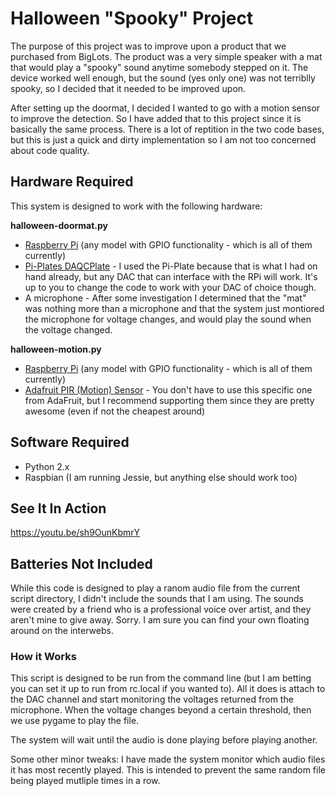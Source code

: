 Halloween "Spooky" Project
=================

The purpose of this project was to improve upon a product that we purchased from BigLots. The product was a very simple speaker with a mat that would play a "spooky" sound anytime somebody stepped on it. The device worked well enough, but the sound (yes only one) was not terriblly spooky, so I decided that it needed to be improved upon.

After setting up the doormat, I decided I wanted to go with a motion sensor to improve the detection. So I have added that to this project since it is basically the same process. There is a lot of reptition in the two code bases, but this is just a quick and dirty implementation so I am not too concerned about code quality.

Hardware Required
-----------------

This system is designed to work with the following hardware:

**halloween-doormat.py**

* [Raspberry Pi](https://www.raspberrypi.org/) (any model with GPIO functionality - which is all of them currently)
* [Pi-Plates DAQCPlate](https://pi-plates.com/) - I used the Pi-Plate because that is what I had on hand already, but any DAC that can interface with the RPi will work. It's up to you to change the code to work with your DAC of choice though.
* A microphone - After some investigation I determined that the "mat" was nothing more than a microphone and that the system just montiored the microphone for voltage changes, and would play the sound when the voltage changed.

**halloween-motion.py**

* [Raspberry Pi](https://www.raspberrypi.org/) (any model with GPIO functionality - which is all of them currently)
* [Adafruit PIR (Motion) Sensor](https://www.adafruit.com/product/189) - You don't have to use this specific one from AdaFruit, but I recommend supporting them since they are pretty awesome (even if not the cheapest around)

Software Required
-----------------

* Python 2.x
* Raspbian (I am running Jessie, but anything else should work too)

See It In Action
----------------

https://youtu.be/sh9OunKbmrY


Batteries Not Included
----------------------

While this code is designed to play a ranom audio file from the current script directory, I didn't include the sounds that I am using. The sounds were created by a friend who is a professional voice over artist, and they aren't mine to give away. Sorry. I am sure you can find your own floating around on the interwebs.

### How it Works

This script is designed to be run from the command line (but I am betting you can set it up to run from rc.local if you wanted to). All it does is attach to the DAC channel and start monitoring the voltages returned from the microphone. When the voltage changes beyond a certain threshold, then we use pygame to play the file.

The system will wait until the audio is done playing before playing another.

Some other minor tweaks: I have made the system monitor which audio files it has most recently played. This is intended to prevent the same random file being played mutliple times in a row.
